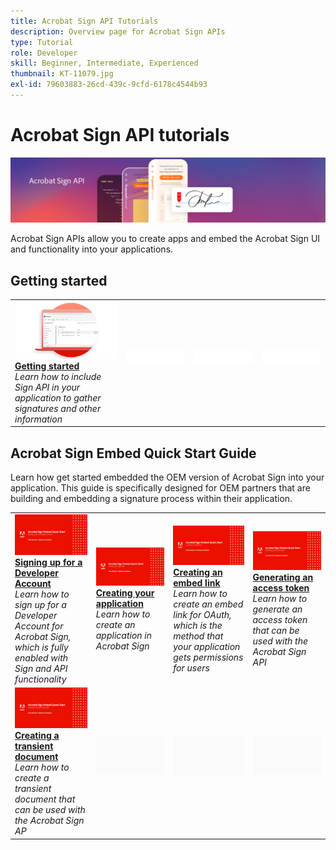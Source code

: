 ```yaml
---
title: Acrobat Sign API Tutorials
description: Overview page for Acrobat Sign APIs
type: Tutorial
role: Developer
skill: Beginner, Intermediate, Experienced
thumbnail: KT-11079.jpg
exl-id: 79603883-26cd-439c-9cfd-6178c4544b93
---
```

# Acrobat Sign API tutorials

![Acrobat Sign API Banner](../assets/acrobatsignhero.png)

Acrobat Sign APIs allow you to create apps and embed the Acrobat Sign UI and functionality into your applications.

## Getting started

<table style="table-layout:fixed">
<tr>
   <td>
    <a href="signapi.md">
      <img alt="Getting started" src="assets/GSASAPI_thumb.png" />
    </a>
    <div>
    <a href="signapi.md"><strong>Getting started</strong></a>
    </div>
    <em>Learn how to include Sign API in your application to gather signatures and other information</em>
    <br>
  </td>
  <td>
    <img alt="Spacer" src="../assets/WhiteBanner_Placeholder.png" />
    <div>
    <br>
  </td>
  <td>
    <img alt="Spacer" src="../assets/WhiteBanner_Placeholder.png" />
    <div>
    <br>
  </td>
  <td>
    <img alt="Spacer" src="../assets/WhiteBanner_Placeholder.png" />
    <div>
    <br>
  </td>
</tr>
</table>

## Acrobat Sign Embed Quick Start Guide

Learn how get started embedded the OEM version of Acrobat Sign into your application. This guide is specifically designed for OEM partners that are building and embedding a signature process within their application.

<table style="table-layout:fixed">
<tr>
 <td>
   <a href="sign-up-developer-account.md">
      <img alt="Signing up for a Developer Account" src="assets/Signingup_1280.png" />
   </a>
    <div>
   <a href="sign-up-developer-account.md"><strong>Signing up for a Developer Account</strong></a>
    </div>
    <em>Learn how to sign up for a Developer Account for Acrobat Sign, which is fully enabled with Sign and API functionality</em>
    <br>
  </td>
  <td>
   <a href="creating-your-application.md">
      <img alt="Creating your application" src="assets/Creatingyourapplication_1280.png" />
   </a>
    <div>
   <a href="creating-your-application.md"><strong>Creating your application</strong></a>
    </div>
    <em>Learn how to create an application in Acrobat Sign</em>
    <br>
  </td>
   <td>
   <a href="creating-an-embed-link.md">
      <img alt="Creating an embed link" src="assets/Creatinganembedlink_1280.png" />
   </a>
    <div>
   <a href="creating-an-embed-link.md"><strong>Creating an embed link</strong></a>
    </div>
    <em>Learn how to create an embed link for OAuth, which is the method that your application gets permissions for users</em>
    <br>
  </td>
  <td>
   <a href="generating-an-access-token.md">
      <img alt="Generating an access token" src="assets/Generatingyouraccesstoken_1280.png" />
   </a>
    <div>
   <a href="generating-an-access-token.md"><strong>Generating an access token</strong></a>
    </div>
    <em>Learn how to generate an access token that can be used with the Acrobat Sign API</em>
    <br>
  </td>
</tr>
<tr>
  <td>
   <a href="creating-a-transient-document.md">
      <img alt="Creating a transient document" src="assets/Creatingatransientdocument_1280.png" />
   </a>
    <div>
   <a href="creating-a-transient-document.md"><strong>Creating a transient document</strong></a>
    </div>
    <em>Learn how to create a transient document that can be used with the Acrobat Sign AP</em>
    <br>
  </td>
  <td>
    <img alt="Spacer" src="../assets/GrayBanner_Placeholder.png" />
    <div>
    <br>
  </td>
   <td>
    <img alt="Spacer" src="../assets/GrayBanner_Placeholder.png" />
    <div>
    <br>
  </td>
  <td>
    <img alt="Spacer" src="../assets/GrayBanner_Placeholder.png" />
    <div>
    <br>
  </td>
</tr>
</table>
